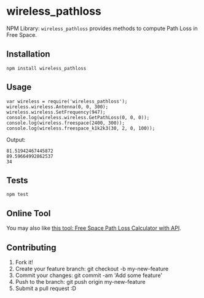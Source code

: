 # wireless_pathloss
NPM Library: `wireless_pathloss` provides methods to compute Path Loss in Free Space.

## Installation
```
npm install wireless_pathloss
```

## Usage
```
var wireless = require('wireless_pathloss');
wireless.wireless.Antenna(0, 0, 300);
wireless.wireless.SetFrequency(947);
console.log(wireless.wireless.GetPathLoss(0, 0, 0));
console.log(wireless.freespace(2400, 300));
console.log(wireless.freespace_k1k2k3(30, 2, 0, 100));
```

Output:
```
81.51942467445872
89.59664992862537
34
```

## Tests
```
npm test
```

## Online Tool
You may also like [this tool: Free Space Path Loss Calculator with API](https://propagationtools.com/wireless/free-space-path-loss-calculator-with-api/).

## Contributing
1. Fork it!
2. Create your feature branch: git checkout -b my-new-feature
3. Commit your changes: git commit -am 'Add some feature'
4. Push to the branch: git push origin my-new-feature
5. Submit a pull request :D
